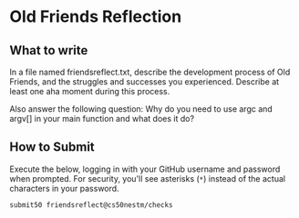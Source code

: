 # Old Friends Reflection

## What to write

In a file named friendsreflect.txt, describe the development process of Old Friends, and the struggles and successes you experienced. Describe at least one aha moment during this process.

Also answer the following question: Why do you need to use argc and argv[] in your main function and what does it do?

## How to Submit

Execute the below, logging in with your GitHub username and password when prompted. For security, you'll see asterisks (`*`) instead of the actual characters in your password.

```
submit50 friendsreflect@cs50nestm/checks
```
